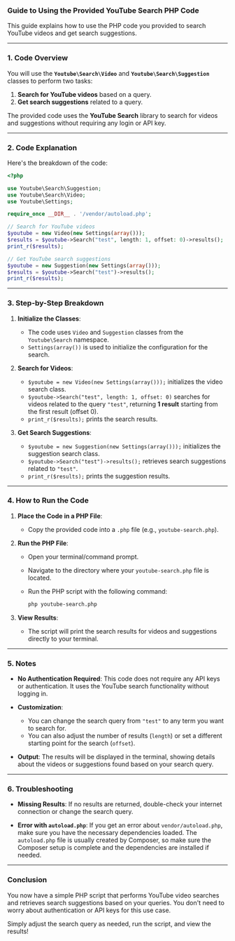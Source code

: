 
### **Guide to Using the Provided YouTube Search PHP Code**

This guide explains how to use the PHP code you provided to search YouTube videos and get search suggestions.

---

### **1. Code Overview**

You will use the **`Youtube\Search\Video`** and **`Youtube\Search\Suggestion`** classes to perform two tasks:

1. **Search for YouTube videos** based on a query.
2. **Get search suggestions** related to a query.

The provided code uses the **YouTube Search** library to search for videos and suggestions without requiring any login or API key.

---

### **2. Code Explanation**

Here's the breakdown of the code:

```php
<?php

use Youtube\Search\Suggestion;
use Youtube\Search\Video;
use Youtube\Settings;

require_once __DIR__ . '/vendor/autoload.php';

// Search for YouTube videos
$youtube = new Video(new Settings(array()));
$results = $youtube->Search("test", length: 1, offset: 0)->results();
print_r($results);

// Get YouTube search suggestions
$youtube = new Suggestion(new Settings(array()));
$results = $youtube->Search("test")->results();
print_r($results);
```

---

### **3. Step-by-Step Breakdown**

1. **Initialize the Classes**:

   * The code uses `Video` and `Suggestion` classes from the `Youtube\Search` namespace.
   * `Settings(array())` is used to initialize the configuration for the search.

2. **Search for Videos**:

   * `$youtube = new Video(new Settings(array()));` initializes the video search class.
   * `$youtube->Search("test", length: 1, offset: 0)` searches for videos related to the query `"test"`, returning **1 result** starting from the first result (offset 0).
   * `print_r($results);` prints the search results.

3. **Get Search Suggestions**:

   * `$youtube = new Suggestion(new Settings(array()));` initializes the suggestion search class.
   * `$youtube->Search("test")->results();` retrieves search suggestions related to `"test"`.
   * `print_r($results);` prints the suggestion results.

---

### **4. How to Run the Code**

1. **Place the Code in a PHP File**:

   * Copy the provided code into a `.php` file (e.g., `youtube-search.php`).

2. **Run the PHP File**:

   * Open your terminal/command prompt.
   * Navigate to the directory where your `youtube-search.php` file is located.
   * Run the PHP script with the following command:

     ```bash
     php youtube-search.php
     ```

3. **View Results**:

   * The script will print the search results for videos and suggestions directly to your terminal.

---

### **5. Notes**

* **No Authentication Required**: This code does not require any API keys or authentication. It uses the YouTube search functionality without logging in.

* **Customization**:

  * You can change the search query from `"test"` to any term you want to search for.
  * You can also adjust the number of results (`length`) or set a different starting point for the search (`offset`).

* **Output**: The results will be displayed in the terminal, showing details about the videos or suggestions found based on your search query.

---

### **6. Troubleshooting**

* **Missing Results**: If no results are returned, double-check your internet connection or change the search query.

* **Error with `autoload.php`**: If you get an error about `vendor/autoload.php`, make sure you have the necessary dependencies loaded. The `autoload.php` file is usually created by Composer, so make sure the Composer setup is complete and the dependencies are installed if needed.

---

### **Conclusion**

You now have a simple PHP script that performs YouTube video searches and retrieves search suggestions based on your queries. You don't need to worry about authentication or API keys for this use case.

Simply adjust the search query as needed, run the script, and view the results!
